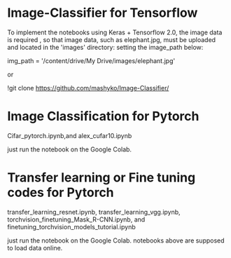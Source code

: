 # Image-Classifier for Tensorflow

To implement the notebooks using Keras + Tensorflow 2.0,
 the image data is required , so that image data, such as elephant.jpg,  must be uploaded and located in the 'images' directory: 
 setting the image_path below:
 
img_path = '/content/drive/My Drive/images/elephant.jpg'

or

!git clone https://github.com/mashyko/Image-Classifier/


# Image Classification for Pytorch

 Cifar_pytorch.ipynb,and  alex_cufar10.ipynb
 
 just run the notebook on the Google Colab.

# Transfer learning or Fine tuning codes for Pytorch

transfer_learning_resnet.ipynb, transfer_learning_vgg.ipynb, torchvision_finetuning_Mask_R-CNN.ipynb, and finetuning_torchvision_models_tutorial.ipynb

 just run the notebook on the Google Colab. notebooks above are supposed to load data online.
 

